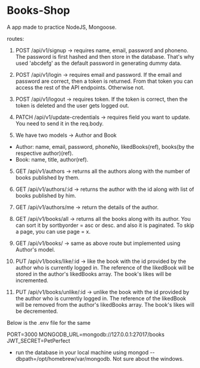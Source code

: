# Books-Shop
A app made to practice NodeJS, Mongoose. 

routes: 

1. POST /api/v1/signup -> requires name, email, password and phoneno. The password is first hashed and then store in the database. That's why used 'abcdefg' as the default password in generating dummy data.

2. POST /api/v1/login -> requires email and password. If the email and password are correct, then a token is returned. From that token you can access the rest of the API endpoints. Otherwise not. 

3. POST /api/v1/logout -> requires token. If the token is correct, then the token is deleted and the user gets logged out.

3. PATCH  /api/v1/update-credentials -> requires field you want to update. You need to send it in the req.body.

4. We have two models -> Author and Book 
-  Author: name, email, password, phoneNo, likedBooks(ref), books(by the respective author)(ref).
-  Book: name, title,  author(ref).

5. GET /api/v1/authors -> returns all the authors along with the number of books published by them. 

6. GET /api/v1/authors/:id -> returns the author with the id along with list of books published by him.

7. GET /api/v1/authors/me -> return the details of the author. 

8. GET /api/v1/books/all -> returns all the books along with its author. You can sort it by sortbyorder = asc or desc. and also it is paginated. To skip a page, you can use page = x.

9. GET /api/v1/books/ -> same as above route but implemented using Author's model. 

10. PUT /api/v1/books/like/:id -> like the book with the id provided by the author who is currently logged in. The reference of the likedBook will be stored in the author's likedBooks array. The book's likes will be incremented.

11. PUT /api/v1/books/unlike/:id -> unlike the book with the id provided by the author who is currently logged in. The reference of the likedBook will be removed from the author's likedBooks array. The book's likes will be decremented.

Below is the .env file for the same 

PORT=3000
MONGODB_URL=mongodb://127.0.0.1:27017/books
JWT_SECRET=PetPerfect

- run the database in your local machine using  mongod --dbpath=/opt/homebrew/var/mongodb. Not sure about the windows. 



